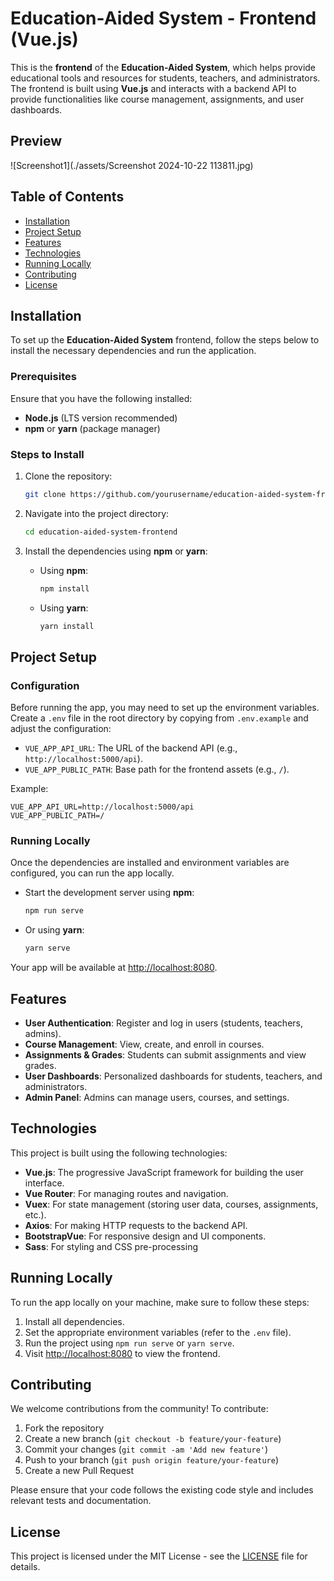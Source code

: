 
# Education-Aided System - Frontend (Vue.js)

This is the **frontend** of the **Education-Aided System**, which helps provide educational tools and resources for students, teachers, and administrators. The frontend is built using **Vue.js** and interacts with a backend API to provide functionalities like course management, assignments, and user dashboards.

## Preview

![Screenshot1](./assets/Screenshot 2024-10-22 113811.jpg)

## Table of Contents

- [Installation](#installation)
- [Project Setup](#project-setup)
- [Features](#features)
- [Technologies](#technologies)
- [Running Locally](#running-locally)
- [Contributing](#contributing)
- [License](#license)

## Installation

To set up the **Education-Aided System** frontend, follow the steps below to install the necessary dependencies and run the application.

### Prerequisites

Ensure that you have the following installed:
- **Node.js** (LTS version recommended)
- **npm** or **yarn** (package manager)

### Steps to Install

1. Clone the repository:

   ```bash
   git clone https://github.com/yourusername/education-aided-system-frontend.git
   ```

2. Navigate into the project directory:

   ```bash
   cd education-aided-system-frontend
   ```

3. Install the dependencies using **npm** or **yarn**:

   - Using **npm**:
     ```bash
     npm install
     ```

   - Using **yarn**:
     ```bash
     yarn install
     ```

## Project Setup

### Configuration

Before running the app, you may need to set up the environment variables. Create a `.env` file in the root directory by copying from `.env.example` and adjust the configuration:

- `VUE_APP_API_URL`: The URL of the backend API (e.g., `http://localhost:5000/api`).
- `VUE_APP_PUBLIC_PATH`: Base path for the frontend assets (e.g., `/`).

Example:
```env
VUE_APP_API_URL=http://localhost:5000/api
VUE_APP_PUBLIC_PATH=/
```

### Running Locally

Once the dependencies are installed and environment variables are configured, you can run the app locally.

- Start the development server using **npm**:

  ```bash
  npm run serve
  ```

- Or using **yarn**:

  ```bash
  yarn serve
  ```

Your app will be available at [http://localhost:8080](http://localhost:8080).

## Features

- **User Authentication**: Register and log in users (students, teachers, admins).
- **Course Management**: View, create, and enroll in courses.
- **Assignments & Grades**: Students can submit assignments and view grades.
- **User Dashboards**: Personalized dashboards for students, teachers, and administrators.
- **Admin Panel**: Admins can manage users, courses, and settings.

## Technologies

This project is built using the following technologies:

- **Vue.js**: The progressive JavaScript framework for building the user interface.
- **Vue Router**: For managing routes and navigation.
- **Vuex**: For state management (storing user data, courses, assignments, etc.).
- **Axios**: For making HTTP requests to the backend API.
- **BootstrapVue**: For responsive design and UI components.
- **Sass**: For styling and CSS pre-processing

## Running Locally

To run the app locally on your machine, make sure to follow these steps:

1. Install all dependencies.
2. Set the appropriate environment variables (refer to the `.env` file).
3. Run the project using `npm run serve` or `yarn serve`.
4. Visit [http://localhost:8080](http://localhost:8080) to view the frontend.

## Contributing

We welcome contributions from the community! To contribute:

1. Fork the repository
2. Create a new branch (`git checkout -b feature/your-feature`)
3. Commit your changes (`git commit -am 'Add new feature'`)
4. Push to your branch (`git push origin feature/your-feature`)
5. Create a new Pull Request

Please ensure that your code follows the existing code style and includes relevant tests and documentation.

## License

This project is licensed under the MIT License - see the [LICENSE](LICENSE) file for details.
